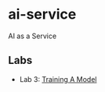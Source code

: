 # ai-service

AI as a Service


##  Labs

 * Lab 3: [Training A Model](md/03-training-a-model.md)



